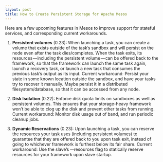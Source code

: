 ```yaml
---
layout: post
title: How to Create Persistent Storage for Apache Mesos
---
```


Here are a few upcoming features in Mesos to improve support for stateful services, and corresponding current workarounds.

1. <b>Persistent volumes</b> (0.23): When launching a task, you can create a volume that exists outside of the task’s sandbox and will persist on the node even after the task dies/completes. When the task exits, its resources — including the persistent volume — can be offered back to the framework, so that the framework can launch the same task again, launch a recovery task, or launch a new task that consumes the previous task’s output as its input. Current workaround: Persist your state in some known location outside the sandbox, and have your tasks try to recover it manually. Maybe persist it in a distributed filesystem/database, so that it can be accessed from any node.

2. <b>Disk Isolation</b> (0.22): Enforce disk quota limits on sandboxes as well as persistent volumes. This ensures that your storage-heavy framework won’t be able to clog up the disk and prevent other tasks from running. Current workaround: Monitor disk usage out of band, and run periodic cleanup jobs.

3. <b>Dynamic Reservations</b> (0.23): Upon launching a task, you can reserve the resources your task uses (including persistent volumes) to guarantee that they are offered back to you upon task exit, instead of going to whichever framework is furthest below its fair share. Current workaround: Use the slave’s --resources flag to statically reserve resources for your framework upon slave startup.